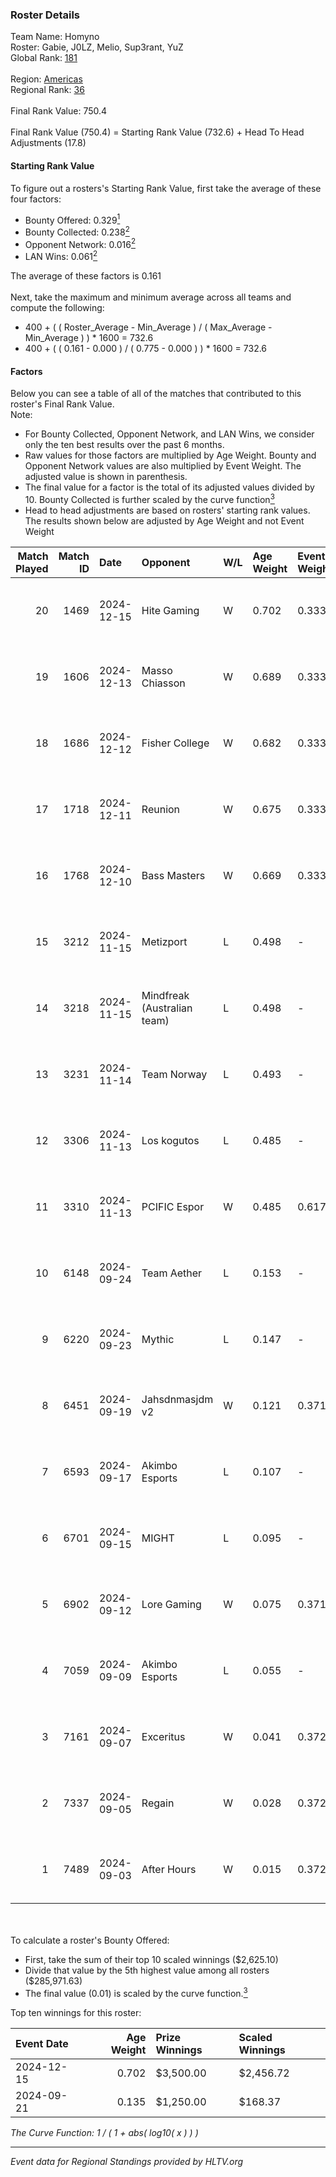 ### Roster Details<br />
Team Name: Homyno<br />
Roster: Gabie, J0LZ, Melio, Sup3rant, YuZ<br />
Global Rank: [181](../../standings_global_2025_02_28.md)<br />
<br />
Region: [Americas]( ../../standings_americas_2025_02_28.md)<br />
Regional Rank: [36]( ../../standings_americas_2025_02_28.md)<br />
<br />
Final Rank Value:  750.4<br />
<br />
Final Rank Value (750.4) = Starting Rank Value (732.6) + Head To Head Adjustments (17.8)<br />

#### Starting Rank Value<br />
To figure out a rosters's Starting Rank Value, first take the average of these four factors:<br />
- Bounty Offered: 0.329[<sup>1</sup>](#table2)
- Bounty Collected: 0.238[<sup>2</sup>](#table1)
- Opponent Network: 0.016[<sup>2</sup>](#table1)
- LAN Wins: 0.061[<sup>2</sup>](#table1)

The average of these factors is 0.161<br />
<br />
Next, take the maximum and minimum average across all teams and compute the following:<br />
- 400 + ( ( Roster_Average - Min_Average ) / ( Max_Average - Min_Average ) ) * 1600 = 732.6
- 400 + ( ( 0.161 - 0.000 ) / ( 0.775 - 0.000 ) ) * 1600 = 732.6


#### Factors<br />
Below you can see a table of all of the matches that contributed to this roster's Final Rank Value.<br />
Note:<br />

- For Bounty Collected, Opponent Network, and LAN Wins, we consider only the ten best results over the past 6 months.
- Raw values for those factors are multiplied by Age Weight. Bounty and Opponent Network values are also multiplied by Event Weight. The adjusted value is shown in parenthesis.
- The final value for a factor is the total of its adjusted values divided by 10. Bounty Collected is further scaled by the curve function[<sup>3</sup>](#curveFunction)
- Head to head adjustments are based on rosters' starting rank values. The results shown below are adjusted by Age Weight and not Event Weight
<span id="table1"></span><br />


| Match Played | Match ID | Date       | Opponent                    | W/L | Age Weight | Event Weight | Bounty Collected | Opponent Network | LAN Wins  | H2H Adj. | Roster                             |
| -: | -: | :- | :- | :- | :- | :- | :- | :- | :- | -: | :- |
|           20 |     1469 | 2024-12-15 | Hite Gaming                 | W   | 0.702      | 0.333        | 0.005 (0.001)    | 0.067 (0.016)    | 0 (0.000) |     8.84 | Gabie, J0LZ, Melio, Sup3rant, YuZ  |
|           19 |     1606 | 2024-12-13 | Masso Chiasson              | W   | 0.689      | 0.333        | 0.004 (0.001)    | 0.033 (0.008)    | 0 (0.000) |     7.64 | Gabie, J0LZ, Melio, Sup3rant, YuZ  |
|           18 |     1686 | 2024-12-12 | Fisher College              | W   | 0.682      | 0.333        | 0.009 (0.002)    | 0.202 (0.046)    | 0 (0.000) |    12.95 | Gabie, J0LZ, Melio, Sup3rant, YuZ  |
|           17 |     1718 | 2024-12-11 | Reunion                     | W   | 0.675      | 0.333        | 0.001 (0.000)    | 0.000 (0.000)    | 0 (0.000) |     5.41 | Gabie, J0LZ, Melio, Sup3rant, YuZ  |
|           16 |     1768 | 2024-12-10 | Bass Masters                | W   | 0.669      | 0.333        | 0.001 (0.000)    | -                | 0 (0.000) |     5.43 | Gabie, J0LZ, Melio, Sup3rant, YuZ  |
|           15 |     3212 | 2024-11-15 | Metizport                   | L   | 0.498      | -            | -                | -                | -         |    -1.27 | Gabie, J0LZ, Melio, Pluto, YuZ     |
|           14 |     3218 | 2024-11-15 | Mindfreak (Australian team) | L   | 0.498      | -            | -                | -                | -         |    -7.41 | Gabie, J0LZ, Melio, Pluto, YuZ     |
|           13 |     3231 | 2024-11-14 | Team Norway                 | L   | 0.493      | -            | -                | -                | -         |    -9.67 | Gabie, J0LZ, Melio, Pluto, YuZ     |
|           12 |     3306 | 2024-11-13 | Los kogutos                 | L   | 0.485      | -            | -                | -                | -         |    -3.63 | Gabie, J0LZ, Melio, Pluto, YuZ     |
|           11 |     3310 | 2024-11-13 | PCIFIC Espor                | W   | 0.485      | 0.617        | 0.005 (0.002)    | 0.275 (0.082)    | 1 (0.485) |     9.00 | Gabie, J0LZ, Melio, Pluto, YuZ     |
|           10 |     6148 | 2024-09-24 | Team Aether                 | L   | 0.153      | -            | -                | -                | -         |    -3.71 | BiNoX, Gabie, J0LZ, Melio, TENSKEE |
|            9 |     6220 | 2024-09-23 | Mythic                      | L   | 0.147      | -            | -                | -                | -         |    -3.61 | BiNoX, Gabie, J0LZ, Melio, TENSKEE |
|            8 |     6451 | 2024-09-19 | Jahsdnmasjdm v2             | W   | 0.121      | 0.371        | 0.000 (0.000)    | 0.015 (0.001)    | 0 (0.000) |     0.81 | BiNoX, Gabie, J0LZ, Melio, TENSKEE |
|            7 |     6593 | 2024-09-17 | Akimbo Esports              | L   | 0.107      | -            | -                | -                | -         |    -1.77 | BiNoX, Gabie, J0LZ, Melio, TENSKEE |
|            6 |     6701 | 2024-09-15 | MIGHT                       | L   | 0.095      | -            | -                | -                | -         |    -1.35 | BiNoX, Gabie, J0LZ, Melio, TENSKEE |
|            5 |     6902 | 2024-09-12 | Lore Gaming                 | W   | 0.075      | 0.371        | 0.000 (0.000)    | 0.020 (0.001)    | 0 (0.000) |     0.32 | BiNoX, Gabie, J0LZ, Melio, TENSKEE |
|            4 |     7059 | 2024-09-09 | Akimbo Esports              | L   | 0.055      | -            | -                | -                | -         |    -0.91 | BiNoX, Gabie, J0LZ, Melio, TENSKEE |
|            3 |     7161 | 2024-09-07 | Exceritus                   | W   | 0.041      | 0.372        | 0.000 (0.000)    | 0.155 (0.002)    | 0 (0.000) |     0.47 | BiNoX, Gabie, J0LZ, Melio, TENSKEE |
|            2 |     7337 | 2024-09-05 | Regain                      | W   | 0.028      | 0.372        | 0.000 (0.000)    | 0.069 (0.001)    | 0 (0.000) |     0.18 | BiNoX, Gabie, J0LZ, Melio, TENSKEE |
|            1 |     7489 | 2024-09-03 | After Hours                 | W   | 0.015      | 0.372        | -                | 0.027 (0.000)    | -         |     0.06 | BiNoX, Gabie, J0LZ, Melio, TENSKEE |

<br />
<span id="table2"></span><br />
To calculate a roster's Bounty Offered:<br />

- First, take the sum of their top 10 scaled winnings ($2,625.10)
- Divide that value by the 5th highest value among all rosters ($285,971.63)
- The final value (0.01) is scaled by the curve function.[<sup>3</sup>](#curveFunction)

Top ten winnings for this roster:<br />

| Event Date | Age Weight | Prize Winnings | Scaled Winnings |
| :- | -: | :- | :- |
| 2024-12-15 |      0.702 | $3,500.00      | $2,456.72       |
| 2024-09-21 |      0.135 | $1,250.00      | $168.37         |


<span id="curveFunction"></span>_The Curve Function: 1 / ( 1 + abs( log10( x ) ) )_<br />

---
_Event data for Regional Standings provided by HLTV.org_<br />
